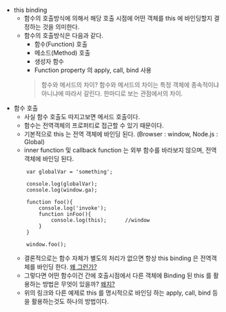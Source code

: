 * this binding
    * 함수의 호출방식에 의해서 해당 호출 시점에 어떤 객체를 this 에 바인딩할지 결정하는 것을 의미한다.
    * 함수의 호출방식은 다음과 같다.
        * 함수(Function) 호출
        * 메소드(Method) 호출
        * 생성자 함수
        * Function property 의 apply, call, bind 사용
        > 함수와 메서드의 차이?
        > 함수와 메서드의 차이는 특정 객체에 종속적이냐 아니냐에 따라서 갈린다.
        > 한마디로 보는 관점에서의 차이.
* 함수 호출
    * 사실 함수 호출도 따지고보면 메서드 호출이다.
    * 함수는 전역객체의 프로퍼티로 접근할 수 있기 때문이다.
    * 기본적으로 this 는 전역 객체에 바인딩 된다. (Browser : window, Node.js : Global)
    * inner function 및 callback function 는 외부 함수를 바라보지 않으며, 전역 객체에 바인딩 된다.
    ```
        var globalVar = 'something';
        
        console.log(globalVar);
        console.log(window.ga);
        
        function foo(){
            console.log('invoke');
            function inFoo(){
                console.log(this);      //window
            }
        }
        
        window.foo();
    ```
    * 결론적으로는 함수 자체가 별도의 처리가 없으면 항상 this binding 은 전역객체를 바인딩 한다. [왜 그런가?](https://github.com/GodChiken/StudyES5/blame/master/src/main/resources/markdown/context/executionContext.md#L117-L122)
    * 그렇다면 어떤 함수이건 간에 호출시점에서 다른 객체에 Binding 된 this 를 활용하는 방법은 무엇이 있을까? [왜지?](https://github.com/GodChiken/StudyES5/blame/master/src/main/resources/markdown/function/function.md#L32-L35)
    * 위의 링크와 다른 예제로 this 를 명시적으로 바인딩 하는 apply, call, bind 등을 활용하는것도 하나의 방법이다.
    
             